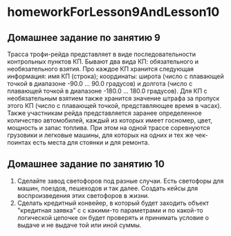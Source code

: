 # homeworkForLesson9AndLesson10
## Домашнее задание по занятию 9
Трасса трофи-рейда представляет в виде последовательности контрольных пунктов КП. Бывают два вида КП: обязательного и необязательного взятия. Про каждое КП хранится следующая информация: имя КП (строка); координаты: широта (число с плавающей точкой в диапазоне -90.0 ... 90.0 градусов) и долгота (число с плавающей точкой в диапазоне -180.0 ... 180.0 градусов). Для КП с необязательным взятием также хранится значение штрафа за пропуск этого КП (число с плавающей точкой, представляющее время в часах). Также участникам рейда представляется заранее определенное количество автомобилей, каждый из которых имеет госномер, цвет, мощность и запас топлива. При этом на одной трассе соревнуются грузовики и легковые машины, для которых на одних и тех же чек-поинтах есть места для стоянки и для ремонта.
## Домашнее задание по занятию 10
1. Сделайте завод светофоров под разные случаи. Есть светофоры для машин, поездов, пешеходов и так далее. Создать кейсы для воспроизведения этих светофоров в жизни.
2. Сделать кредитный конвейер, в который будет заходить объект "кредитная заявка" с с какими-то параметрами и по какой-то логической цепочке он будет проверять и принимать условие о выдаче и не выдаче той или иной суммы.
